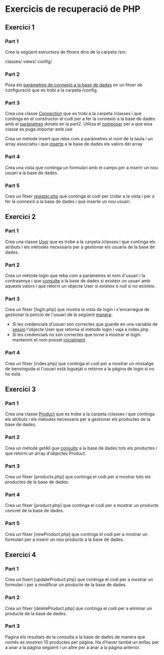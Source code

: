 # Exercicis de recuperació de PHP

## Exercici 1

### Part 1

Crea la següent estructura de fitxers dins de la carpeta /src:

classes/
views/
config/

### Part 2 

Posa els [paràmetres de connexiò a la base de dades](06accesoDatos.md#fitxer-de-configuracio-de-la-bd) en un fitxer de configuració que es trobi a la carpeta /config. 

### Part 3

Crea una classe [Connection](03phpoo.md) que es trobi a la carpeta /classes i que continga en el constructor el codi per a fer la connexió a
la base de dades amb el [paràmetres](02php.md#biblioteca-de-funcions) donats en la part2. Utiliza el [composer](05herramientas.md#composer) per a que eixa classe es puga importar amb use 

Crea un mètode insert que reba com a paràmetres el nom de la taula i un array associatiu i que [inserte](06accesoDatos.md#sentencies-preparades) a la base de dades els valors del array

### Part 4

Crea una vista que continga un formulari amb el camps per a inserir un nou usuari a la base de dades.

### Part 5

Crea un fitxer [register.php](04web.md#formularis) que continga el codi per cridar a la vista i per a fer la connexió a la base de dades i que inserte un nou usuari.

## Exercici 2

### Part 1

Crea una classe [User](03phpoo.md) que es trobe a la carpeta /classes i que continga els atributs i els mètodes necessaris per a gestionar els usuaris de la base de dades.

### Part 2

Crea un mètode login que reba com a paràmetres el nom d'usuari i la contrasenya i que [consulte](06accesoDatos.md#sentencies-preparades) a la base de dades si existeix un usuari amb aquests valors i que retorni un objecte User si existeix o null si no existeix.

### Part 3

Crea un fitxer [login.php] que mostra la vista de login i s'encarregue de gestionar la petició de l'usuari de la següent [manera](04web.md#autenticaci-dusuaris):
   * Si les credencials d'usuari són correctes que guarde en una variable de [sessió](04web.md#sessio) l'objecte User que retorna el mètode login i vaja a index.php.
   * Si les credencials no són correctes que torne a mostrar el login mantenint el nom possat [inicialment](04web.md#validacio).

### Part 4

Crea un fitxer [index.php] que continga el codi per a mostrar un missatge de benvinguda si l'usuari està loguejat o retorne a la pàgina de login si no ho està.

## Exercici 3

### Part 1

Crea una classe [Product](03phpoo.md) que es trobe a la carpeta /classes i que continga els atributs i els mètodes necessaris per a gestionar els productes de la base de dades.

### Part 2

Crea un mètode getAll que [consulte](06accesoDatos.md#sentencies-preparades) a la base de dades tots els productes i que retorni un array d'objectes Product.

### Part 3

Crea un fitxer [products.php] que continga el codi per a mostrar tots els productes de la base de dades.

### Part 4

Crea un fitxer [product.php] que continga el codi per a mostrar un producte concret de la base de dades.

### Part 5

Crea un fitxer [newProduct.php] que continga el codi per a mostrar un formulari per a inserir un nou producte a la base de dades.

## Exercici 4

### Part 1

Crea un fixert [updateProduct.php] que continga el codi per a mostrar un formulari i per a modificar un producte de la base de dades.

### Part 2

Crea un fitxer [deleteProduct.php] que continga el codi per a eliminar un producte de la base de dades.

### Part 3

Pagina els resultats de la consulta a la base de dades de manera que només es mostren 10 productes per pàgina. Ha d'haver també un enllaç per a anar a la pàgina següent i un altre per a anar a la pàgina anterior.






    



